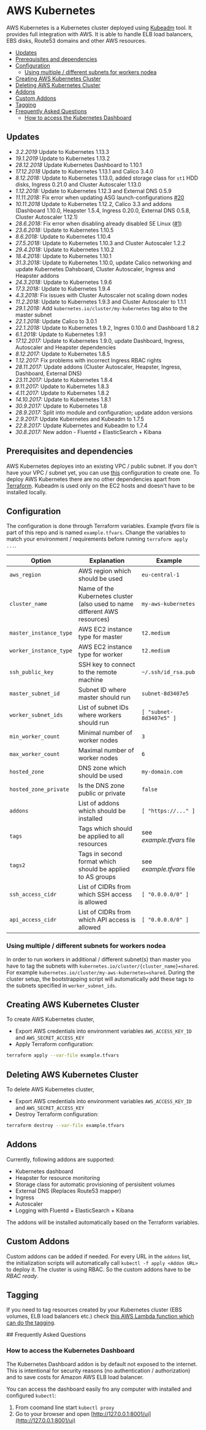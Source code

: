 # AWS Kubernetes

AWS Kubernetes is a Kubernetes cluster deployed using [Kubeadm](https://kubernetes.io/docs/admin/kubeadm/) tool. It provides full integration with AWS. It is able to handle ELB load balancers, EBS disks, Route53 domains and other AWS resources.

<!-- TOC depthFrom:2 -->

- [Updates](#updates)
- [Prerequisites and dependencies](#prerequisites-and-dependencies)
- [Configuration](#configuration)
    - [Using multiple / different subnets for workers nodea](#using-multiple--different-subnets-for-workers-nodea)
- [Creating AWS Kubernetes Cluster](#creating-aws-kubernetes-cluster)
- [Deleting AWS Kubernetes Cluster](#deleting-aws-kubernetes-cluster)
- [Addons](#addons)
- [Custom Addons](#custom-addons)
- [Tagging](#tagging)
- [Frequently Asked Questions](#frequently-asked-questions)
    - [How to access the Kubernetes Dashboard](#how-to-access-the-kubernetes-dashboard)

<!-- /TOC -->

## Updates

* *3.2.2019* Update to Kubernetes 1.13.3
* *19.1.2019* Update to Kubernetes 1.13.2
* *28.12.2018* Update Kubernetes Dashboard to 1.10.1
* *17.12.2018* Update to Kubernetes 1.13.1 and Calico 3.4.0
* *8.12.2018:* Update to Kubernetes 1.13.0, added storage class for `st1` HDD disks, Ingress 0.21.0 and Cluster Autoscaler 1.13.0
* *1.12.2018:* Update to Kubernetes 1.12.3 and External DNS 0.5.9
* *11.11.2018:* Fix error when updating ASG launch-configurations [#20](https://github.com/scholzj/terraform-aws-kubernetes/issues/20)
* *10.11.2018* Update to Kubernetes 1.12.2, Calico 3.3 and addons (Dashboard 1.10.0, Heapster 1.5.4, Ingress 0.20.0, External DNS 0.5.8, Cluster Autoscaler 1.12.1)
* *28.6.2018:* Fix error when disabling already disabled SE Linux ([#1](https://github.com/scholzj/terraform-aws-minikube/pull/1))
* *23.6.2018:* Update to Kubernetes 1.10.5
* *8.6.2018:* Update to Kubernetes 1.10.4
* *27.5.2018:* Update to Kubernetes 1.10.3 and Cluster Autoscaler 1.2.2
* *29.4.2018:* Update to Kubernetes 1.10.2
* *18.4.2018:* Update to Kubernetes 1.10.1
* *31.3.2018:* Update to Kubernetes 1.10.0, update Calico networking and update Kubernetes Dahsboard, Cluster Autoscaler, Ingress and Heapster addons
* *24.3.2018:* Update to Kubernetes 1.9.6
* *17.3.2018:* Update to Kubernetes 1.9.4
* *4.3.2018:* Fix issues with Cluster Autoscaler not scaling down nodes
* *11.2.2018:* Update to Kubernetes 1.9.3 and Cluster Autoscaler to 1.1.1
* *29.1.2018:* Add `kubernetes.io/cluster/my-kubernetes` tag also to the master subnet
* *22.1.2018:* Update Calico to 3.0.1
* *22.1.2018:* Update to Kubernetes 1.9.2, Ingres 0.10.0 and Dashboard 1.8.2
* *6.1.2018:* Update to Kubernetes 1.9.1
* *17.12.2017:* Update to Kubernetes 1.9.0, update Dashboard, Ingress, Autoscaler and Heapster dependencies
* *8.12.2017:* Update to Kubernetes 1.8.5
* *1.12.2017:* Fix problems with incorrect Ingress RBAC rights
* *28.11.2017:* Update addons (Cluster Autoscaler, Heapster, Ingress, Dashboard, External DNS)
* *23.11.2017:* Update to Kubernetes 1.8.4
* *9.11.2017:* Update to Kubernetes 1.8.3
* *4.11.2017:* Update to Kubernetes 1.8.2
* *14.10.2017:* Update to Kubernetes 1.8.1
* *30.9.2017:* Update to Kubernetes 1.8
* *28.9.2017:* Split into module and configuration; update addon versions
* *2.9.2017:* Update Kubernetes and Kubeadm to 1.7.5
* *22.8.2017:* Update Kubernetes and Kubeadm to 1.7.4
* *30.8.2017:* New addon - Fluentd + ElasticSearch + Kibana

## Prerequisites and dependencies
AWS Kubernetes deployes into an existing VPC / public subnet. If you don't have your VPC / subnet yet, you can use [this](https://github.com/scholzj/aws-vpc) configuration to create one. To deploy AWS Kubernetes there are no other dependencies apart from [Terraform](https://www.terraform.io). Kubeadm is used only on the EC2 hosts and doesn't have to be installed locally.

## Configuration

The configuration is done through Terraform variables. Example *tfvars* file is part of this repo and is named `example.tfvars`. Change the variables to match your environment / requirements before running `terraform apply ...`.

| Option | Explanation | Example |
|--------|-------------|---------|
| `aws_region` | AWS region which should be used | `eu-central-1` |
| `cluster_name` | Name of the Kubernetes cluster (also used to name different AWS resources) | `my-aws-kubernetes` |
| `master_instance_type` | AWS EC2 instance type for master | `t2.medium` |
| `worker_instance_type` | AWS EC2 instance type for worker | `t2.medium` |
| `ssh_public_key` | SSH key to connect to the remote machine | `~/.ssh/id_rsa.pub` |
| `master_subnet_id` | Subnet ID where master should run | `subnet-8d3407e5` |
| `worker_subnet_ids` | List of subnet IDs where workers should run | `[ "subnet-8d3407e5" ]` |
| `min_worker_count` | Minimal number of worker nodes | `3` |
| `max_worker_count` | Maximal number of worker nodes | `6` |
| `hosted_zone` | DNS zone which should be used | `my-domain.com` |
| `hosted_zone_private` | Is the DNS zone public or private | `false` |
| `addons` | List of addons which should be installed | `[ "https://..." ]` |
| `tags` | Tags which should be applied to all resources | see *example.tfvars* file |
| `tags2` | Tags in second format which should be applied to AS groups | see *example.tfvars* file |
| `ssh_access_cidr` | List of CIDRs from which SSH access is allowed | `[ "0.0.0.0/0" ]` |
| `api_access_cidr` | List of CIDRs from which API access is allowed | `[ "0.0.0.0/0" ]` |

### Using multiple / different subnets for workers nodea

In order to run workers in additional / different subnet(s) than master you have to tag the subnets with `kubernetes.io/cluster/{cluster_name}=shared`. For example `kubernetes.io/cluster/my-aws-kubernetes=shared`. During the cluster setup, the bootstrapping script will automatically add these tags to the subnets specified in `worker_subnet_ids`.

## Creating AWS Kubernetes Cluster

To create AWS Kubernetes cluster, 
* Export AWS credentials into environment variables `AWS_ACCESS_KEY_ID` and `AWS_SECRET_ACCESS_KEY`
* Apply Terraform configuration:
```bash
terraform apply --var-file example.tfvars
```

## Deleting AWS Kubernetes Cluster

To delete AWS Kubernetes cluster, 
* Export AWS credentials into environment variables `AWS_ACCESS_KEY_ID` and `AWS_SECRET_ACCESS_KEY`
* Destroy Terraform configuration:
```bash
terraform destroy --var-file example.tfvars
```

## Addons

Currently, following addons are supported:
* Kubernetes dashboard
* Heapster for resource monitoring
* Storage class for automatic provisioning of persisitent volumes
* External DNS (Replaces Route53 mapper)
* Ingress
* Autoscaler
* Logging with Fluentd + ElasticSearch + Kibana

The addons will be installed automatically based on the Terraform variables. 

## Custom Addons

Custom addons can be added if needed. For every URL in the `addons` list, the initialization scripts will automatically call `kubectl -f apply <Addon URL>` to deploy it. The cluster is using RBAC. So the custom addons have to be *RBAC ready*.

## Tagging

If you need to tag resources created by your Kubernetes cluster (EBS volumes, ELB load balancers etc.) check [this AWS Lambda function which can do the tagging](https://github.com/scholzj/aws-kubernetes-tagging-lambda).

## Frequently Asked Questions

### How to access the Kubernetes Dashboard

The Kubernetes Dashboard addon is by default not exposed to the internet. This is intentional for security reasons (no authentication / authorization) and to save costs for Amazon AWS ELB load balancer.

You can access the dashboard easily fro any computer with installed and configured `kubectl`:
1) From coomand line start `kubectl proxy`
2) Go to your browser and open [http://127.0.0.1:8001/ui](http://127.0.0.1:8001/ui)
